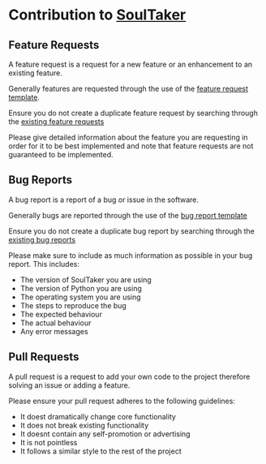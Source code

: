 # Contribution to [SoulTaker](https://github.com/MrShadowDev/SoulTaker)

## Feature Requests

A feature request is a request for a new feature or an enhancement to an existing feature. 

Generally features are requested through the use of the [feature request template](https://github.com/MrShadowDev/SoulTaker/blob/main/.github/ISSUE_TEMPLATE/feature_request.md).

Ensure you do not create a duplicate feature request by searching through the [existing feature requests](https://github.com/MrShadowDev/SoulTaker/issues?q=is%3Aissue+label%3Aenhancement++%5BFEAT.%5D+)

Please give detailed information about the feature you are requesting in order for it to be best implemented and note that feature requests are not guaranteed to be implemented.

## Bug Reports

A bug report is a report of a bug or issue in the software.

Generally bugs are reported through the use of the [bug report template](https://github.com/MrShadowDev/SoulTaker/blob/main/.github/ISSUE_TEMPLATE/bug_report.md)

Ensure you do not create a duplicate bug report by searching through the [existing bug reports](https://github.com/MrShadowDev/SoulTaker/issues?q=is%3Aissue+is%3Aclosed+label%3Abug)

Please make sure to include as much information as possible in your bug report. This includes:

- The version of SoulTaker you are using
- The version of Python you are using
- The operating system you are using
- The steps to reproduce the bug
- The expected behaviour
- The actual behaviour
- Any error messages

## Pull Requests

A pull request is a request to add your own code to the project therefore solving an issue or adding a feature.

Please ensure your pull request adheres to the following guidelines:
- It doest dramatically change core functionality
- It does not break existing functionality
- It doesnt contain any self-promotion or advertising
- It is not pointless
- It follows a similar style to the rest of the project